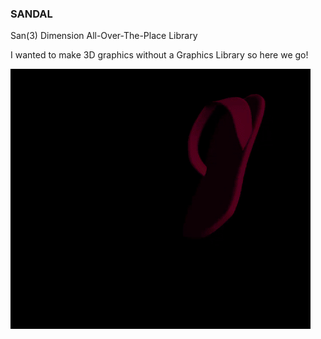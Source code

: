 ### SANDAL

San(3) Dimension All-Over-The-Place Library

I wanted to make 3D graphics without a Graphics Library so here we go!

![Demo](./sandal.gif)
